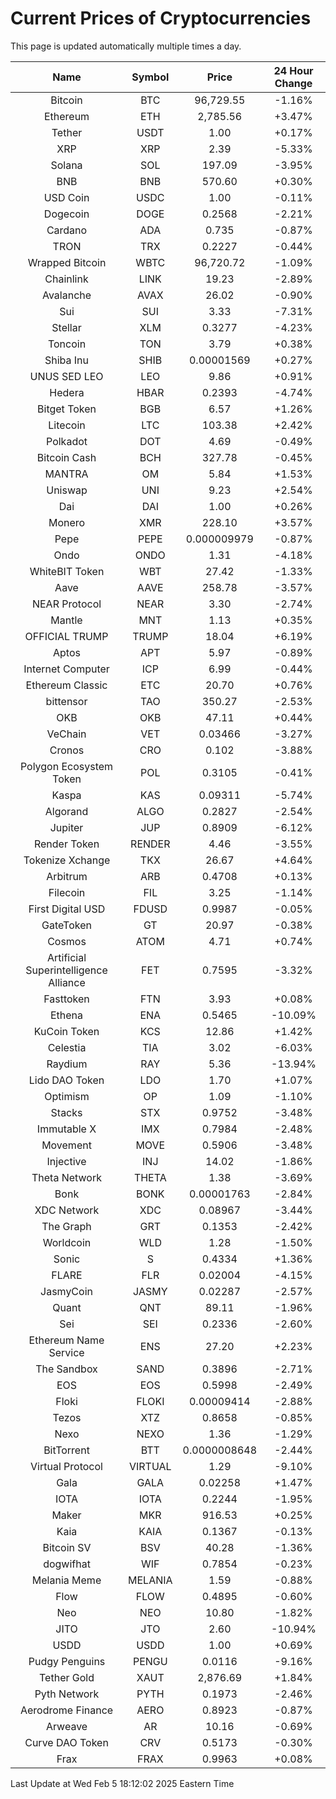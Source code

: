 # Current Prices of Cryptocurrencies
This page is updated automatically multiple times a day.

| Name | Symbol | Price | 24 Hour Change |
| :---: |:---:| :---: | :---: |
| Bitcoin | BTC | 96,729.55 | -1.16% |
| Ethereum | ETH | 2,785.56 | +3.47% |
| Tether | USDT | 1.00 | +0.17% |
| XRP | XRP | 2.39 | -5.33% |
| Solana | SOL | 197.09 | -3.95% |
| BNB | BNB | 570.60 | +0.30% |
| USD Coin | USDC | 1.00 | -0.11% |
| Dogecoin | DOGE | 0.2568 | -2.21% |
| Cardano | ADA | 0.735 | -0.87% |
| TRON | TRX | 0.2227 | -0.44% |
| Wrapped Bitcoin | WBTC | 96,720.72 | -1.09% |
| Chainlink | LINK | 19.23 | -2.89% |
| Avalanche | AVAX | 26.02 | -0.90% |
| Sui | SUI | 3.33 | -7.31% |
| Stellar | XLM | 0.3277 | -4.23% |
| Toncoin | TON | 3.79 | +0.38% |
| Shiba Inu | SHIB | 0.00001569 | +0.27% |
| UNUS SED LEO | LEO | 9.86 | +0.91% |
| Hedera | HBAR | 0.2393 | -4.74% |
| Bitget Token | BGB | 6.57 | +1.26% |
| Litecoin | LTC | 103.38 | +2.42% |
| Polkadot | DOT | 4.69 | -0.49% |
| Bitcoin Cash | BCH | 327.78 | -0.45% |
| MANTRA | OM | 5.84 | +1.53% |
| Uniswap | UNI | 9.23 | +2.54% |
| Dai | DAI | 1.00 | +0.26% |
| Monero | XMR | 228.10 | +3.57% |
| Pepe | PEPE | 0.000009979 | -0.87% |
| Ondo | ONDO | 1.31 | -4.18% |
| WhiteBIT Token | WBT | 27.42 | -1.33% |
| Aave | AAVE | 258.78 | -3.57% |
| NEAR Protocol | NEAR | 3.30 | -2.74% |
| Mantle | MNT | 1.13 | +0.35% |
| OFFICIAL TRUMP | TRUMP | 18.04 | +6.19% |
| Aptos | APT | 5.97 | -0.89% |
| Internet Computer | ICP | 6.99 | -0.44% |
| Ethereum Classic | ETC | 20.70 | +0.76% |
| bittensor | TAO | 350.27 | -2.53% |
| OKB | OKB | 47.11 | +0.44% |
| VeChain | VET | 0.03466 | -3.27% |
| Cronos | CRO | 0.102 | -3.88% |
| Polygon Ecosystem Token | POL | 0.3105 | -0.41% |
| Kaspa | KAS | 0.09311 | -5.74% |
| Algorand | ALGO | 0.2827 | -2.54% |
| Jupiter | JUP | 0.8909 | -6.12% |
| Render Token | RENDER | 4.46 | -3.55% |
| Tokenize Xchange | TKX | 26.67 | +4.64% |
| Arbitrum | ARB | 0.4708 | +0.13% |
| Filecoin | FIL | 3.25 | -1.14% |
| First Digital USD | FDUSD | 0.9987 | -0.05% |
| GateToken | GT | 20.97 | -0.38% |
| Cosmos | ATOM | 4.71 | +0.74% |
| Artificial Superintelligence Alliance | FET | 0.7595 | -3.32% |
| Fasttoken | FTN | 3.93 | +0.08% |
| Ethena | ENA | 0.5465 | -10.09% |
| KuCoin Token | KCS | 12.86 | +1.42% |
| Celestia | TIA | 3.02 | -6.03% |
| Raydium | RAY | 5.36 | -13.94% |
| Lido DAO Token | LDO | 1.70 | +1.07% |
| Optimism | OP | 1.09 | -1.10% |
| Stacks | STX | 0.9752 | -3.48% |
| Immutable X | IMX | 0.7984 | -2.48% |
| Movement | MOVE | 0.5906 | -3.48% |
| Injective | INJ | 14.02 | -1.86% |
| Theta Network | THETA | 1.38 | -3.69% |
| Bonk | BONK | 0.00001763 | -2.84% |
| XDC Network | XDC | 0.08967 | -3.44% |
| The Graph | GRT | 0.1353 | -2.42% |
| Worldcoin | WLD | 1.28 | -1.50% |
| Sonic | S | 0.4334 | +1.36% |
| FLARE | FLR | 0.02004 | -4.15% |
| JasmyCoin | JASMY | 0.02287 | -2.57% |
| Quant | QNT | 89.11 | -1.96% |
| Sei | SEI | 0.2336 | -2.60% |
| Ethereum Name Service | ENS | 27.20 | +2.23% |
| The Sandbox | SAND | 0.3896 | -2.71% |
| EOS | EOS | 0.5998 | -2.49% |
| Floki | FLOKI | 0.00009414 | -2.88% |
| Tezos | XTZ | 0.8658 | -0.85% |
| Nexo | NEXO | 1.36 | -1.29% |
| BitTorrent | BTT | 0.0000008648 | -2.44% |
| Virtual Protocol | VIRTUAL | 1.29 | -9.10% |
| Gala | GALA | 0.02258 | +1.47% |
| IOTA | IOTA | 0.2244 | -1.95% |
| Maker | MKR | 916.53 | +0.25% |
| Kaia | KAIA | 0.1367 | -0.13% |
| Bitcoin SV | BSV | 40.28 | -1.36% |
| dogwifhat | WIF | 0.7854 | -0.23% |
| Melania Meme | MELANIA | 1.59 | -0.88% |
| Flow | FLOW | 0.4895 | -0.60% |
| Neo | NEO | 10.80 | -1.82% |
| JITO | JTO | 2.60 | -10.94% |
| USDD | USDD | 1.00 | +0.69% |
| Pudgy Penguins | PENGU | 0.0116 | -9.16% |
| Tether Gold | XAUT | 2,876.69 | +1.84% |
| Pyth Network | PYTH | 0.1973 | -2.46% |
| Aerodrome Finance | AERO | 0.8923 | -0.87% |
| Arweave | AR | 10.16 | -0.69% |
| Curve DAO Token | CRV | 0.5173 | -0.30% |
| Frax | FRAX | 0.9963 | +0.08% |

Last Update at Wed Feb  5 18:12:02 2025 Eastern Time